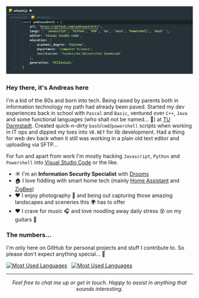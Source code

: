 ### ![Who Am I?](https://raw.githubusercontent.com/andreasbrett/andreasbrett/master/assets/whoami.png)

### Hey there, it's Andreas here
I'm a kid of the 80s and born into tech. Being raised by parents both in information technology my path had already been paved. Started my dev experiences back in school with `Pascal` and `Basic`, ventured over `C++`, `Java` and some functional languages (who shall not be named... 🧙) at [TU Darmstadt](https://www.tu-darmstadt.de/). Created quick-n-dirty `bash`/`cmd`/`powershell` scripts when working in IT ops and dipped my toes into `VB.NET` for lib development. Had a thing for web dev back when it still was working in a plain old text editor and uploading via SFTP... 

For fun and apart from work I'm mostly hacking `Javascript`, `Python` and `Powershell` into [Visual Studio Code](https://github.com/microsoft/vscode) or the like.

- ☀️ I'm an **Information Security Specialist** with [Drooms](https://www.drooms.com)
- 🏠 I love fiddling with smart home tech (mainly [Home Assistant](https://github.com/home-assistant) and [ZigBee](https://github.com/Koenkk/zigbee2mqtt))
- ❤️ I enjoy photography 📸 and being out capturing those amazing landscapes and sceneries this 🌍 has to offer
- ❤️ I crave for music 🎧 and love noodling away daily stress 😵 on my guitars 🎸

### The numbers...
I'm only here on GitHub for personal projects and stuff I contribute to. So please don't expect anything special... 🦄

<div>
  <a href="https://github.com/anuraghazra/github-readme-stats"><img src="https://github-readme-stats.vercel.app/api/top-langs/?username=andreasbrett" alt="Most Used Languages" align="top" /></a>
  &nbsp;
  <a href="https://github.com/anuraghazra/github-readme-stats"><img src="https://github-readme-stats.vercel.app/api?username=andreasbrett&show_icons=true" alt="Most Used Languages" align="top" /></a>
</div>

<hr>
<p align="center">
  <i>Feel free to chat me up or get in touch. Happy to assist in anything that sounds interesting.</i>
</p>
